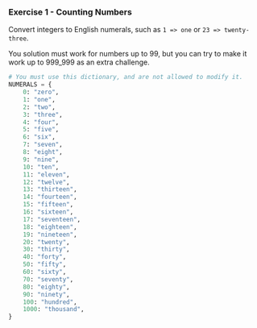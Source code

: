 ### Exercise 1 - Counting Numbers

Convert integers to English numerals, such as `1 => one` or `23 => twenty-three`.

You solution must work for numbers up to 99, but you can try to make it work up to 999_999 as an extra challenge.

```py
# You must use this dictionary, and are not allowed to modify it.
NUMERALS = {
    0: "zero",
    1: "one",
    2: "two",
    3: "three",
    4: "four",
    5: "five",
    6: "six",
    7: "seven",
    8: "eight",
    9: "nine",
    10: "ten",
    11: "eleven",
    12: "twelve",
    13: "thirteen",
    14: "fourteen",
    15: "fifteen",
    16: "sixteen",
    17: "seventeen",
    18: "eighteen",
    19: "nineteen",
    20: "twenty",
    30: "thirty",
    40: "forty",
    50: "fifty",
    60: "sixty",
    70: "seventy",
    80: "eighty",
    90: "ninety",
    100: "hundred",
    1000: "thousand",
}
```
